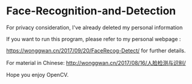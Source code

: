 # Face-Recognition-and-Detection
For privacy consideration, I've already deleted my personal information

If you want to run this program, please refer to my personal webpage :

https://wonggwan.cn/2017/09/20/FaceRecog-Detect/  for further details.

For material in Chinese: http://wonggwan.cn/2017/08/16/人脸检测与识别/

Hope you enjoy OpenCV.
